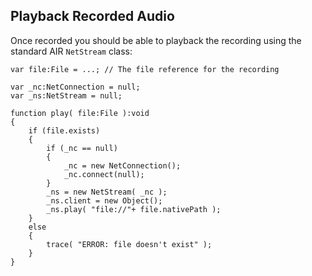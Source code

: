 
## Playback Recorded Audio

Once recorded you should be able to playback the recording using the standard AIR `NetStream` class:


```as3
var file:File = ...; // The file reference for the recording

var _nc:NetConnection = null;
var _ns:NetStream = null;
		
function play( file:File ):void
{
	if (file.exists)
	{
		if (_nc == null)
		{
			_nc = new NetConnection();
			_nc.connect(null);
		}
		_ns = new NetStream( _nc );
		_ns.client = new Object();
		_ns.play( "file://"+ file.nativePath );
	}
	else
	{
		trace( "ERROR: file doesn't exist" );
	}
}
```


